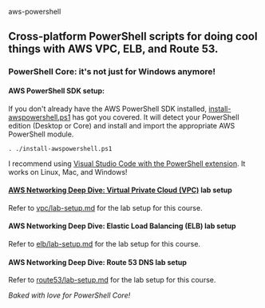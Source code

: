 aws-powershell

## Cross-platform PowerShell scripts for doing cool things with AWS VPC, ELB, and Route 53.
### PowerShell Core: it's not just for Windows anymore!

#### AWS PowerShell SDK setup:
If you don't already have the AWS PowerShell SDK installed, [install-awspowershell.ps1](install-awspowershell.ps1) has got you covered. It will detect your PowerShell edition (Desktop or Core) and install and import the appropriate AWS PowerShell module.
```
. ./install-awspowershell.ps1
```
I recommend using [Visual Studio Code with the PowerShell extension](https://benpiper.com/2017/08/visual-studio-code-as-a-powershell-integrated-scripting-environment/). It works on Linux, Mac, and Windows!

#### [AWS Networking Deep Dive: Virtual Private Cloud (VPC)](https://pluralsight.pxf.io/c/1191775/424552/7490?subId1=github&u=https%3A%2F%2Fwww.pluralsight.com%2Fcourses%2Faws-networking-deep-dive-vpc) lab setup
Refer to [vpc/lab-setup.md](vpc/lab-setup.md) for the lab setup for this course.

#### AWS Networking Deep Dive: Elastic Load Balancing (ELB) lab setup
Refer to [elb/lab-setup.md](elb/lab-setup.md) for the lab setup for this course.

#### AWS Networking Deep Dive: Route 53 DNS lab setup
Refer to [route53/lab-setup.md](route53/lab-setup.md) for the lab setup for this course.

*Baked with love for PowerShell Core!*
